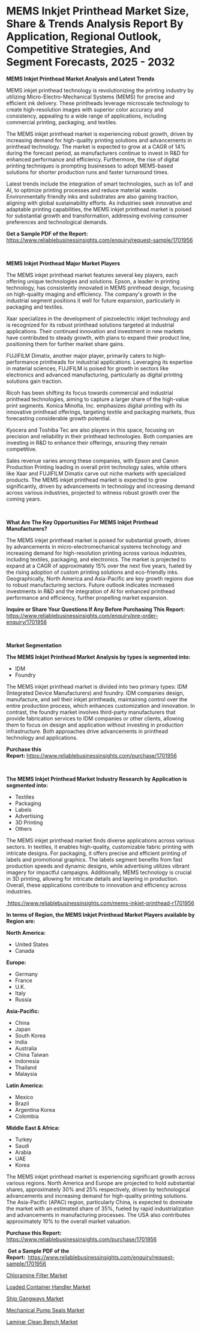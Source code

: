 <p><h1>MEMS Inkjet Printhead Market Size, Share & Trends Analysis Report By Application, Regional Outlook, Competitive Strategies, And Segment Forecasts, 2025 - 2032</h1></p><p><strong>MEMS Inkjet Printhead Market Analysis and Latest Trends</strong></p>
<p><p>MEMS inkjet printhead technology is revolutionizing the printing industry by utilizing Micro-Electro-Mechanical Systems (MEMS) for precise and efficient ink delivery. These printheads leverage microscale technology to create high-resolution images with superior color accuracy and consistency, appealing to a wide range of applications, including commercial printing, packaging, and textiles.</p><p>The MEMS inkjet printhead market is experiencing robust growth, driven by increasing demand for high-quality printing solutions and advancements in printhead technology. The market is expected to grow at a CAGR of 14% during the forecast period, as manufacturers continue to invest in R&D for enhanced performance and efficiency. Furthermore, the rise of digital printing techniques is prompting businesses to adopt MEMS-based solutions for shorter production runs and faster turnaround times.</p><p>Latest trends include the integration of smart technologies, such as IoT and AI, to optimize printing processes and reduce material waste. Environmentally friendly inks and substrates are also gaining traction, aligning with global sustainability efforts. As industries seek innovative and adaptable printing capabilities, the MEMS inkjet printhead market is poised for substantial growth and transformation, addressing evolving consumer preferences and technological demands.</p></p>
<p><strong>Get a Sample PDF of the Report:&nbsp;</strong> <a href="https://www.reliablebusinessinsights.com/enquiry/request-sample/1701956?utm_campaign=84&utm_medium=2&utm_source=Github&utm_content=ia&utm_term=17022025&utm_id=mems-inkjet-printhead">https://www.reliablebusinessinsights.com/enquiry/request-sample/1701956</a></p>
<p>&nbsp;</p>
<p><strong>MEMS Inkjet Printhead Major Market Players</strong></p>
<p><p>The MEMS inkjet printhead market features several key players, each offering unique technologies and solutions. Epson, a leader in printing technology, has consistently innovated in MEMS printhead design, focusing on high-quality imaging and efficiency. The company's growth in the industrial segment positions it well for future expansion, particularly in packaging and textiles.</p><p>Xaar specializes in the development of piezoelectric inkjet technology and is recognized for its robust printhead solutions targeted at industrial applications. Their continued innovation and investment in new markets have contributed to steady growth, with plans to expand their product line, positioning them for further market share gains.</p><p>FUJIFILM Dimatix, another major player, primarily caters to high-performance printheads for industrial applications. Leveraging its expertise in material sciences, FUJIFILM is poised for growth in sectors like electronics and advanced manufacturing, particularly as digital printing solutions gain traction.</p><p>Ricoh has been shifting its focus towards commercial and industrial printhead technologies, aiming to capture a larger share of the high-value print segments. Konica Minolta, Inc. emphasizes digital printing with its innovative printhead offerings, targeting textile and packaging markets, thus forecasting considerable growth potential.</p><p>Kyocera and Toshiba Tec are also players in this space, focusing on precision and reliability in their printhead technologies. Both companies are investing in R&D to enhance their offerings, ensuring they remain competitive.</p><p>Sales revenue varies among these companies, with Epson and Canon Production Printing leading in overall print technology sales, while others like Xaar and FUJIFILM Dimatix carve out niche markets with specialized products. The MEMS inkjet printhead market is expected to grow significantly, driven by advancements in technology and increasing demand across various industries, projected to witness robust growth over the coming years.</p></p>
<p>&nbsp;</p>
<p><strong>What Are The Key Opportunities For MEMS Inkjet Printhead Manufacturers?</strong></p>
<p><p>The MEMS inkjet printhead market is poised for substantial growth, driven by advancements in micro-electromechanical systems technology and increasing demand for high-resolution printing across various industries, including textiles, packaging, and electronics. The market is projected to expand at a CAGR of approximately 15% over the next five years, fueled by the rising adoption of custom printing solutions and eco-friendly inks. Geographically, North America and Asia-Pacific are key growth regions due to robust manufacturing sectors. Future outlook indicates increased investments in R&D and the integration of AI for enhanced printhead performance and efficiency, further propelling market expansion.</p></p>
<p><strong>Inquire or Share Your Questions If Any Before Purchasing This Report:</strong> <a href="https://www.reliablebusinessinsights.com/enquiry/pre-order-enquiry/1701956?utm_campaign=84&utm_medium=2&utm_source=Github&utm_content=ia&utm_term=17022025&utm_id=mems-inkjet-printhead">https://www.reliablebusinessinsights.com/enquiry/pre-order-enquiry/1701956</a></p>
<p>&nbsp;</p>
<p><strong>Market Segmentation</strong></p>
<p><strong>The MEMS Inkjet Printhead Market Analysis by types is segmented into:</strong></p>
<p><ul><li>IDM</li><li>Foundry</li></ul></p>
<p><p>The MEMS inkjet printhead market is divided into two primary types: IDM (Integrated Device Manufacturers) and foundry. IDM companies design, manufacture, and sell their inkjet printheads, maintaining control over the entire production process, which enhances customization and innovation. In contrast, the foundry market involves third-party manufacturers that provide fabrication services to IDM companies or other clients, allowing them to focus on design and application without investing in production infrastructure. Both approaches drive advancements in printhead technology and applications.</p></p>
<p><strong>Purchase this Report:&nbsp;</strong><a href="https://www.reliablebusinessinsights.com/purchase/1701956?utm_campaign=84&utm_medium=2&utm_source=Github&utm_content=ia&utm_term=17022025&utm_id=mems-inkjet-printhead">https://www.reliablebusinessinsights.com/purchase/1701956</a></p>
<p>&nbsp;</p>
<p><strong>The MEMS Inkjet Printhead Market Industry Research by Application is segmented into:</strong></p>
<p><ul><li>Textiles</li><li>Packaging</li><li>Labels</li><li>Advertising</li><li>3D Printing</li><li>Others</li></ul></p>
<p><p>The MEMS inkjet printhead market finds diverse applications across various sectors. In textiles, it enables high-quality, customizable fabric printing with intricate designs. For packaging, it offers precise and efficient printing of labels and promotional graphics. The labels segment benefits from fast production speeds and dynamic designs, while advertising utilizes vibrant imagery for impactful campaigns. Additionally, MEMS technology is crucial in 3D printing, allowing for intricate details and layering in production. Overall, these applications contribute to innovation and efficiency across industries.</p></p>
<p><a href="https://www.reliablebusinessinsights.com/mems-inkjet-printhead-r1701956?utm_campaign=84&utm_medium=2&utm_source=Github&utm_content=ia&utm_term=17022025&utm_id=mems-inkjet-printhead">&nbsp;https://www.reliablebusinessinsights.com/mems-inkjet-printhead-r1701956</a></p>
<p><strong>In terms of Region, the MEMS Inkjet Printhead Market Players available by Region are:</strong></p>
<p>
    <p> <strong> North America: </strong>
        <ul>
            <li>United States</li>
            <li>Canada</li>
        </ul>
        </p> 
    <p> <strong> Europe: </strong>
        <ul>
            <li>Germany</li>
            <li>France</li>
            <li>U.K.</li>
            <li>Italy</li>
            <li>Russia</li>
        </ul>
        </p> 
    <p> <strong> Asia-Pacific: </strong>
        <ul>
            <li>China</li>
            <li>Japan</li>
            <li>South Korea</li>
            <li>India</li>
            <li>Australia</li>
            <li>China Taiwan</li>
            <li>Indonesia</li>
            <li>Thailand</li>
            <li>Malaysia</li>
        </ul>
        </p> 
    <p> <strong> Latin America: </strong>
        <ul>
            <li>Mexico</li>
            <li>Brazil</li>
            <li>Argentina Korea</li>
            <li>Colombia</li>
        </ul>
        </p> 
    <p> <strong> Middle East & Africa: </strong>
        <ul>
            <li>Turkey</li>
            <li>Saudi</li>
            <li>Arabia</li>
            <li>UAE</li>
            <li>Korea</li>
        </ul>
    </p>
    </p>
<p><p>The MEMS inkjet printhead market is experiencing significant growth across various regions. North America and Europe are projected to hold substantial shares, approximately 30% and 25% respectively, driven by technological advancements and increasing demand for high-quality printing solutions. The Asia-Pacific (APAC) region, particularly China, is expected to dominate the market with an estimated share of 35%, fueled by rapid industrialization and advancements in manufacturing processes. The USA also contributes approximately 10% to the overall market valuation.</p></p>
<p><strong>Purchase this Report: </strong><a href="https://www.reliablebusinessinsights.com/purchase/1701956?utm_campaign=84&utm_medium=2&utm_source=Github&utm_content=ia&utm_term=17022025&utm_id=mems-inkjet-printhead">https://www.reliablebusinessinsights.com/purchase/1701956</a></p>
<p>&nbsp;<strong>Get a Sample PDF of the Report:&nbsp;&nbsp;</strong><a href="https://www.reliablebusinessinsights.com/enquiry/request-sample/1701956?utm_campaign=84&utm_medium=2&utm_source=Github&utm_content=ia&utm_term=17022025&utm_id=mems-inkjet-printhead">https://www.reliablebusinessinsights.com/enquiry/request-sample/1701956</a></p>
<p><strong></strong></p>
<p><p><a href="https://github.com/saklpelzami95/Market-Research-Report-List-1/blob/main/chloramine-filter-market.md?utm_campaign=84&utm_medium=2&utm_source=Github&utm_content=ia&utm_term=17022025&utm_id=mems-inkjet-printhead">Chloramine Filter Market</a></p><p><a href="https://github.com/zeigounjoom/Market-Research-Report-List-1/blob/main/loaded-container-handler-market.md?utm_campaign=84&utm_medium=2&utm_source=Github&utm_content=ia&utm_term=17022025&utm_id=mems-inkjet-printhead">Loaded Container Handler Market</a></p><p><a href="https://github.com/geyangvayora/Market-Research-Report-List-1/blob/main/ship-gangways-market.md?utm_campaign=84&utm_medium=2&utm_source=Github&utm_content=ia&utm_term=17022025&utm_id=mems-inkjet-printhead">Ship Gangways Market</a></p><p><a href="https://github.com/genayziben/Market-Research-Report-List-1/blob/main/mechanical-pump-seals-market.md?utm_campaign=84&utm_medium=2&utm_source=Github&utm_content=ia&utm_term=17022025&utm_id=mems-inkjet-printhead">Mechanical Pump Seals Market</a></p><p><a href="https://github.com/beroxiluwaya/Market-Research-Report-List-1/blob/main/laminar-clean-bench-market.md?utm_campaign=84&utm_medium=2&utm_source=Github&utm_content=ia&utm_term=17022025&utm_id=mems-inkjet-printhead">Laminar Clean Bench Market</a></p></p>